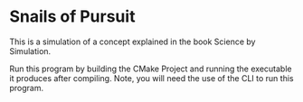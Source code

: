 # Snails of Pursuit

This is a simulation of a concept explained in the book Science by Simulation.

Run this program by building the CMake Project and running the executable it produces after compiling. Note, you will need the use of the CLI to run this program.
